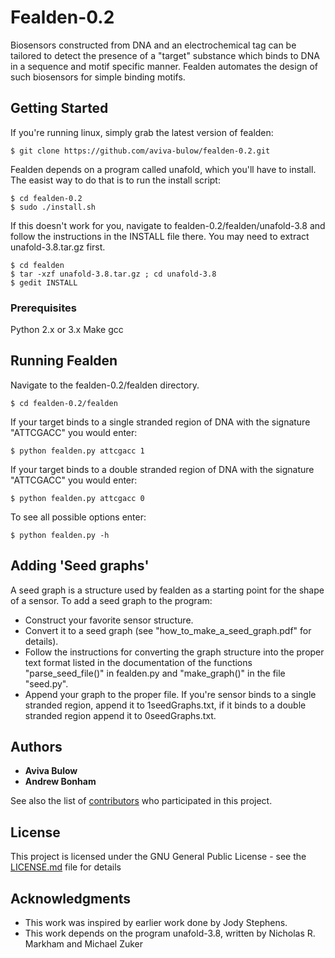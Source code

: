 # Fealden-0.2

Biosensors constructed from DNA and an electrochemical tag can be tailored to detect the presence of a "target" substance which binds to DNA in a sequence and motif specific manner. Fealden automates the design of such biosensors for simple binding motifs. 

## Getting Started


If you're running linux, simply grab the latest version of fealden:

```
$ git clone https://github.com/aviva-bulow/fealden-0.2.git
```
Fealden depends on a program called unafold, which you'll have to install. 
The easist way to do that is to run the install script:

```
$ cd fealden-0.2
$ sudo ./install.sh
```
If this doesn't work for you, navigate to fealden-0.2/fealden/unafold-3.8 and follow the instructions in the INSTALL file there.
You may need to extract unafold-3.8.tar.gz first.
```
$ cd fealden 
$ tar -xzf unafold-3.8.tar.gz ; cd unafold-3.8
$ gedit INSTALL
```
### Prerequisites

Python 2.x or 3.x
Make
gcc

## Running Fealden

Navigate to the fealden-0.2/fealden directory. 

```
$ cd fealden-0.2/fealden
```

If your target binds to a single stranded region of DNA with the signature "ATTCGACC"
you would enter:
```
$ python fealden.py attcgacc 1
```
If your target binds to a double stranded region of DNA with the signature "ATTCGACC"
you would enter:
```
$ python fealden.py attcgacc 0
```
To see all possible options enter:

```
$ python fealden.py -h
```
## Adding 'Seed graphs'
A seed graph is a structure used by fealden as a starting point for the shape of a sensor. 
To add a seed graph to the program: 
  * Construct your favorite sensor structure.
  * Convert it to a seed graph (see "how_to_make_a_seed_graph.pdf" for details).
  *  Follow the instructions for converting the graph structure into the proper text format listed in the documentation of the functions "parse_seed_file()" in fealden.py and "make_graph()" in the file "seed.py". 
  *  Append your graph to the proper file. If you're sensor binds to a single stranded region, append it to 1seedGraphs.txt, if it binds to a double stranded region append it to 0seedGraphs.txt. 

## Authors

* **Aviva Bulow** 
* **Andrew Bonham** 

See also the list of [contributors](https://github.com/aviva-bulow/fealden-0.2/contributors) who participated in this project.

## License

This project is licensed under the GNU General Public License - see the [LICENSE.md](LICENSE.md) file for details

## Acknowledgments

* This work was inspired by earlier work done by Jody Stephens. 
* This work depends on the program unafold-3.8, written by Nicholas R. Markham and Michael Zuker
